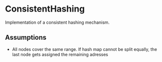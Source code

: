 # ConsistentHashing
Implementation of a consistent hashing mechanism.

## Assumptions
- All nodes cover the same range. If hash map cannot be split equally, the last node gets assigned the remaining adresses
